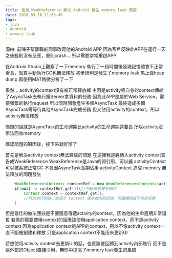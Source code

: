 ```yaml
---
title: 使用 WeakReference 解決 Android 發生 memory leak 問題
date: 2018-03-10 21:03:49
tags:
- java
- android
- memory leak
---
```


源由:
前陣子幫離職的同事改寫他的Android APP
因為客戶反映此APP在運行一天之後輕則沒有反應，重則crash...
所以需要常常重啟APP

在Android Studio上觀察了一下memory
執行了一段時間後發現記憶體會不正常增長，就算手動執行GC也無法釋放
初步研判是發生了memory leak
馬上做heap dump
再使用MAT稍微分析了一下

果然...
activity的context沒有被正常釋放掉
主因是activity將自身的context傳給了AsyncTask去執行跟Server拿資料的任務
因為此APP是屬於Web Service，需要頻繁的執行request
所以同時間會產生多個AsyncTask
最終造成多個AsyncTask需等待其他AsyncTask完成任務
但又佔用activity的context，所以activity無法釋放

簡單的說就是AsyncTask的生命週期比activity的生命週期還要長
所以activity沒辦法回收memory

確認問題的原因後，接下來就好辦了

首先是解決activity context無法釋放的問題
在這裡我是將傳入activity context宣告成WeakReference
WeakReference是Java的弱引用，可以讓 activityContext 可以被系統正常GC
不會因AsyncTask長期佔用 activityContext 造成 memory 無法釋放的問題發生

```java WeakReference 使用方式
    WeakReference<Context> contextRef = new WeakReference<Context>(activityContext);
    if(null != contextRef.get()){//判斷有無被系統GC
        Context context = contextRef.get();
        //可以執行到這，就表示 context 還未被系統回收，可繼續做接下來的任務
    }
```

但是最佳的做法應該是不要隨意傳遞activity的context，因為他的生命週期非常短暫
若真的需要使用context的話應該使用application context，而不是activity context
因為application context是APP的context，所以不像activity context一直不斷被創建和釋放
只是application context不能用來更新UI

若想使用activity context去更新UI的話，也應該要回歸到activity內部執行
而不是讓外部的Object直接引用，無形中提高了memory leak發生的風險


